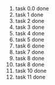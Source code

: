 1. task 0.0 done
2. task 1 done
3. task 2 done
4. task 3 done
5. task 4 done
6. task 5 done
7. task 6 done
8. task 7 done
9. task 8 done
10. task 8 done
11. task 10 done
12. task 11 done
